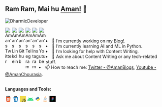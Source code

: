 ## Ram Ram, Mai hu [Aman!](https://www.amanchourasia.in) 👋

<p align="left"> <img src="https://komarev.com/ghpvc/?username=DharmicDeveloper&label=Views&color=blue&style=flat" alt="DharmicDeveloper" /> </p>

<a href="https://twitter.com/AmanBlogs">
  <img align="left" alt="Aman's Twitter" width="22px" src="https://cdn.jsdelivr.net/npm/simple-icons@v3/icons/twitter.svg" />
</a>
<a href="https://linkedin.com/in/AmanChourasia">
  <img align="left" alt="Aman's Linkdein" width="22px" src="https://cdn.jsdelivr.net/npm/simple-icons@v3/icons/linkedin.svg" />
</a>
<a href="https://github.com/DharmicDeveloper">
  <img align="left" alt="Aman's Github" width="22px" src="https://cdn.jsdelivr.net/npm/simple-icons@v3/icons/github.svg" />
</a>
<a href="https://t.me/aman_chourasia">
  <img align="left" alt="Aman's Telegram" width="22px" src="https://cdn.jsdelivr.net/npm/simple-icons@v3/icons/telegram.svg" />
</a>
<a href="https://instagram.com/amanchourasia.in/">
  <img align="left" alt="Aman's Instagram" width="22px" src="https://cdn.jsdelivr.net/npm/simple-icons@v3/icons/instagram.svg" />
</a>
<a href="https://www.youtube.com/AmanChourasia/">
  <img align="left" alt="Aman's Youtube" width="22px" src="https://cdn.jsdelivr.net/npm/simple-icons@v3/icons/youtube.svg" />
</a>

<br/>
<br/


- 🔭 I’m currently working on my [Blog!](https://www.amanchourasia.in).
- 🌱 I’m currently learning AI and ML in Python.
- 🤔 I’m looking for help with Content Writing.
- 💬 Ask me about Content Writing or any tech-related stuff.
- 📫 How to reach me: [Twitter - @AmanBlogs](https://twitter.com/AmanBlogs), [Youtube - @AmanChourasia](https://www.youtube.com/amanchourasia).
<br>

**Languages and Tools:**  

<div style="overflow: hidden;white-space: nowrap;">
<code><img height="20" title="HTML" src="https://raw.githubusercontent.com/github/explore/80688e429a7d4ef2fca1e82350fe8e3517d3494d/topics/html/html.png"></code>
<code><img height="20" title="CSS" src="https://raw.githubusercontent.com/github/explore/80688e429a7d4ef2fca1e82350fe8e3517d3494d/topics/css/css.png"></code>
<code><img height="20" title="JavaScript" src="https://raw.githubusercontent.com/github/explore/80688e429a7d4ef2fca1e82350fe8e3517d3494d/topics/javascript/javascript.png"></code> 
<code><img height="20" title="Android" src="https://raw.githubusercontent.com/github/explore/80688e429a7d4ef2fca1e82350fe8e3517d3494d/topics/android/android.png"></code>
<code><img height="20" title="Python" src="https://raw.githubusercontent.com/github/explore/80688e429a7d4ef2fca1e82350fe8e3517d3494d/topics/python/python.png"></code>   
<code><img height="20" title="JAVA" src="https://raw.githubusercontent.com/github/explore/80688e429a7d4ef2fca1e82350fe8e3517d3494d/topics/java/java.png"></code>      
<code><img height="20" title="Figma" src="https://raw.githubusercontent.com/github/explore/05d0f0dfceafd861bdf2b53559399dae7b2e2d8b/topics/figma/figma.png"></code>   
</div>
<br/>
<!-- Commented section (Not Req.)

<a href="https://github.com/DharmicDeveloper">
 <img align="center" src="https://github-readme-stats.vercel.app/api?username=DharmicDeveloper&show_icons=true&theme=light&line_height=27" alt="Aman's github stats"/>
</a>
<br/><br/>
<a href="https://github.com/DharmicDeveloper">
 <img align="center" src="https://github-readme-stats.vercel.app/api/top-langs/?username=DharmicDeveloper&layout=compact&hide_langs_below=1" alt="Aman's github stats"/> 
</a>

-->
  
<div align="center">

### Show some ❤️ by visiting my blog and reading some of the posts!

</div>
